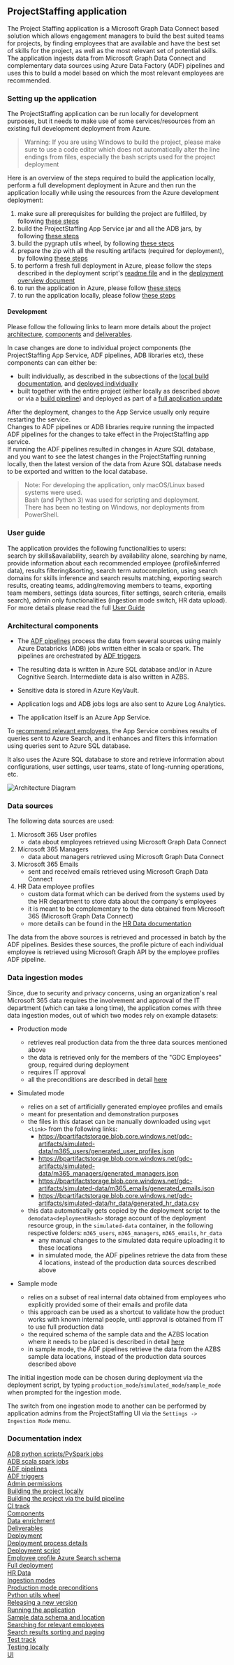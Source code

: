 ## ProjectStaffing application

The Project Staffing application is a Microsoft Graph Data Connect based solution which allows engagement managers
to build the best suited teams for projects, by finding employees that are available and have the best set of skills
for the project, as well as the most relevant set of potential skills.  
The application ingests data from Microsoft Graph Data Connect and complementary data sources using Azure Data Factory (ADF)
pipelines and uses this to build a model based on which the most relevant employees are recommended.

### Setting up the application

The ProjectStaffing application can be run locally for development purposes, but it needs to make use of some
services/resources from an existing full development deployment from Azure.

> Warning: If you are using Windows to build the project, please make sure to use a code editor which does not
> automatically alter the line endings from files, especially the bash scripts used for the project deployment

Here is an overview of the steps required to build the application locally, perform a full development deployment in
Azure and then run the application locally while using the resources from the Azure development deployment:

1. make sure all prerequisites for building the project are fulfilled, by following [these steps](./deployment/README.MD#prerequisites)
2. build the ProjectStaffing App Service jar and all the ADB jars, by following [these steps](./deployment/README.MD#building-all-the-projects-jars-at-once)
3. build the pygraph utils wheel, by following [these steps](./pygraph/azure_processing/pygraph_utils/README.md)
4. prepare the zip with all the resulting artifacts (required for deployment), by following [these steps](./deployment/README.MD#building-the-artifacts-zip)
5. to perform a fresh full deployment in Azure, please follow the steps described in the deployment script's [readme file](./deployment/arm/README.md)
   and in the [deployment overview document](docs/ProjectStaffingDeploymentOverview.MD)
6. to run the application in Azure, please follow [these steps](./jgraph/core/README.MD#running-the-application-in-azure)
7. to run the application locally, please follow [these steps](./jgraph/core/README.MD#running-the-application-locally)

#### Development

Please follow the following links to learn more details about the project [architecture](#architectural-components),
[components](./deployment/README.MD#project-components) and [deliverables](./deployment/README.MD#project-deliverables).

In case changes are done to individual project components (the ProjectStaffing App Service, ADF pipelines, ADB libraries etc),
these components can can either be:
- built individually, as described in the subsections of the [local build documentation](./deployment/README.MD#building-from-source-using-the-local-development-environment),
  and [deployed individually](./deployment/README.MD#deploying-individual-components)
- built together with the entire project (either locally as described above or via a [build pipeline](./docs/build_pipeline.md))
  and deployed as part of a [full application update](./deployment/README.MD#updating-app-release-version-over-existing-deployment)

After the deployment, changes to the App Service usually only require restarting the service.  
Changes to ADF pipelines or ADB libraries require running the impacted ADF pipelines for the changes to take effect in the ProjectStaffing app service.  
If running the ADF pipelines resulted in changes in Azure SQL database, and you want to see the latest changes in the ProjectStaffing
running locally, then the latest version of the data from Azure SQL database needs to be exported and written to the local database.

> Note: For developing the application, only macOS/Linux based systems were used.  
> Bash (and Python 3) was used for scripting and deployment.  
> There has been no testing on Windows, nor deployments from PowerShell.


### User guide

The application provides the following functionalities to users:  
search by skills&availability, search by availability alone, searching by name, provide information about each 
recommended employee (profile&inferred data), results filtering&sorting, search term autocompletion,
using search domains for skills inference and search results matching, exporting search results, 
creating teams, adding/removing members to teams, exporting team members, 
settings (data sources, filter settings, search criteria, emails search), 
admin only functionalities (ingestion mode switch, HR data upload).  
For more details please read the full [User Guide](docs/user_guide.md)


### Architectural components

- The [ADF pipelines](docs/AzureDataFactory.MD) process the data from several sources using mainly Azure Databricks (ADB)
  jobs written either in scala or spark. The pipelines are orchestrated by [ADF triggers](docs/ADF_trigger_creation_policy.md).

- The resulting data is written in Azure SQL database and/or in Azure Cognitive Search. Intermediate data is also written in AZBS.

- Sensitive data is stored in Azure KeyVault.

- Application logs and ADB jobs logs are also sent to Azure Log Analytics.

- The application itself is an Azure App Service.

To [recommend relevant employees](./docs/searching_for_relevant_employees.md), the App Service combines results of queries
sent to Azure Search, and it enhances and filters this information using queries sent to Azure SQL database.

It also uses the Azure SQL database to store and retrieve information about configurations, user settings, user teams,
state of long-running operations, etc.

![Architecture Diagram](docs/imgs/project-staffing-high-level-architecture.png)

### Data sources

The following data sources are used:

1. Microsoft 365 User profiles
    - data about employees retrieved using Microsoft Graph Data Connect
2. Microsoft 365 Managers
    - data about managers retrieved using Microsoft Graph Data Connect
3. Microsoft 365 Emails
    - sent and received emails retrieved using Microsoft Graph Data Connect
4. HR Data employee profiles
    - custom data format which can be derived from the systems used by the HR department to store data about the company's employees
    - it is meant to be complementary to the data obtained from Microsoft 365 (Microsoft Graph Data Connect)
    - more details can be found in the [HR Data documentation](./docs/HR_Data.md)

The data from the above sources is retrieved and processed in batch by the ADF pipelines. Besides these sources, the
profile picture of each individual employee is retrieved using Microsoft Graph API by the employee profiles ADF pipeline.

### Data ingestion modes

Since, due to security and privacy concerns, using an organization's real Microsoft 365 data requires the involvement
and approval of the IT department (which can take a long time), the application comes with three data ingestion modes,
out of which two modes rely on example datasets:

- Production mode
    - retrieves real production data from the three data sources mentioned above
    - the data is retrieved only for the members of the "GDC Employees" group, required during deployment
    - requires IT approval
    - all the preconditions are described in detail [here](./docs/AdminPermissions.MD)

- Simulated mode
    - relies on a set of artificially generated employee profiles and emails
    - meant for presentation and demonstration purposes
    - the files in this dataset can be manually downloaded using `wget <link>` from the following links:
        - https://bpartifactstorage.blob.core.windows.net/gdc-artifacts/simulated-data/m365_users/generated_user_profiles.json
        - https://bpartifactstorage.blob.core.windows.net/gdc-artifacts/simulated-data/m365_managers/generated_managers.json
        - https://bpartifactstorage.blob.core.windows.net/gdc-artifacts/simulated-data/m365_emails/generated_emails.json
        - https://bpartifactstorage.blob.core.windows.net/gdc-artifacts/simulated-data/hr_data/generated_hr_data.csv
    - this data automatically gets copied by the deployment script to the `demodata<deploymentHash>` storage account
      of the deployment resource group, in the `simulated-data` container, in the following respective folders:
      `m365_users`, `m365_managers`, `m365_emails`, `hr_data`
        - any manual changes to the simulated data require uploading it to these locations
        - in simulated mode, the ADF pipelines retrieve the data from these 4 locations, instead of the production data sources described above

- Sample mode
    - relies on a subset of real internal data obtained from employees who explicitly provided some of their emails and profile data
    - this approach can be used as a shortcut to validate how the product works with known internal people, until approval is obtained from IT to use full production data
    - the required schema of the sample data and the AZBS location where it needs to be placed is described in detail [here](./docs/InputSampleData.MD)
    - in sample mode, the ADF pipelines retrieve the data from the AZBS sample data locations, instead of the production data sources described above

The initial ingestion mode can be chosen during deployment via the deployment script,
by typing `production_mode`/`simulated_mode`/`sample_mode` when prompted for the ingestion mode.

The switch from one ingestion mode to another can be performed by application admins from the ProjectStaffing UI via
the `Settings -> Ingestion Mode` menu.

### Documentation index

[ADB python scripts/PySpark jobs](./pygraph/azure_processing/README.md)  
[ADB scala spark jobs](./docs/ADBScalaJobsParameters.MD)  
[ADF pipelines](./docs/AzureDataFactory.MD)  
[ADF triggers](./docs/ADF_trigger_creation_policy.md)  
[Admin permissions](./docs/AdminPermissions.MD)  
[Building the project locally](./deployment/README.MD#building-from-source-using-the-local-development-environment)  
[Building the project via the build pipeline](./docs/build_pipeline.md)  
[CI track](./docs/build_pipeline.md)  
[Components](./deployment/README.MD#project-components)  
[Data enrichment](./docs/enrichment_pipelines.md)  
[Deliverables](./deployment/README.MD#project-deliverables)  
[Deployment](./deployment/README.MD#deployment)  
[Deployment process details](docs/ProjectStaffingDeploymentOverview.MD)  
[Deployment script](./deployment/arm/README.md)  
[Employee profile Azure Search schema](./docs/Employee_profile_schema_example.md)  
[Full deployment](docs/ProjectStaffingDeploymentOverview.MD)  
[HR Data](./docs/HR_Data.md)  
[Ingestion modes](#data-ingestion-modes)  
[Production mode preconditions](./docs/AdminPermissions.MD)  
[Python utils wheel](./pygraph/azure_processing/pygraph_utils/README.md)  
[Releasing a new version](./jgraph/README.md)  
[Running the application](./jgraph/core/README.MD)  
[Sample data schema and location](./docs/InputSampleData.MD)  
[Searching for relevant employees](./docs/searching_for_relevant_employees.md)  
[Search results sorting and paging](./docs/SearchResultsSortingAndPaging.MD)  
[Test track](./docs/test_track.md)  
[Testing locally](./jgraph/core/README.MD#running-the-tests-locally)  
[UI](./jgraph/ui/README.md)  